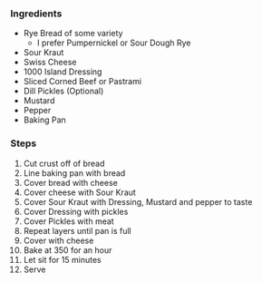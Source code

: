 <!--bl
(filemeta
    (title "Ruben Casserole"))
/bl-->

### Ingredients

* Rye Bread of some variety
  * I prefer Pumpernickel or Sour Dough Rye
* Sour Kraut
* Swiss Cheese
* 1000 Island Dressing
* Sliced Corned Beef or Pastrami
* Dill Pickles (Optional)
* Mustard
* Pepper
* Baking Pan

### Steps

1. Cut crust off of bread
1. Line baking pan with bread
1. Cover bread with cheese
1. Cover cheese with Sour Kraut
1. Cover Sour Kraut with Dressing, Mustard and pepper to taste
1. Cover Dressing with pickles
1. Cover Pickles with meat
1. Repeat layers until pan is full
1. Cover with cheese
1. Bake at 350 for an hour
1. Let sit for 15 minutes
1. Serve
